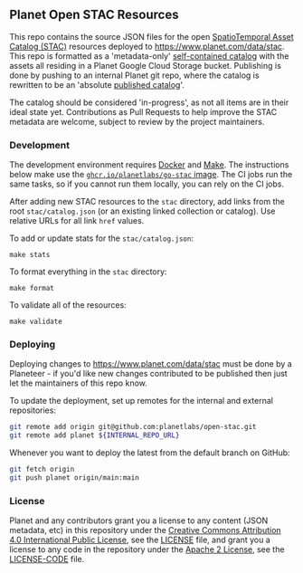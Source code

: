 ## Planet Open STAC Resources

This repo contains the source JSON files for the open [SpatioTemporal Asset Catalog (STAC)](https://stacspec.org) resources deployed to https://www.planet.com/data/stac. This repo is formatted as a 'metadata-only' [self-contained catalog](https://github.com/radiantearth/stac-spec/blob/master/best-practices.md#self-contained-catalogs) with the assets all residing in a Planet Google Cloud Storage bucket. Publishing is done by pushing to an internal Planet git repo, where
the catalog is rewritten to be an 'absolute [published catalog](https://github.com/radiantearth/stac-spec/blob/master/best-practices.md#published-catalogs)'. 

The catalog should be considered 'in-progress', as not all items are in their ideal state yet. Contributions as Pull Requests to help improve the STAC metadata are welcome, subject to review by the project maintainers.

### Development

The development environment requires [Docker](https://docs.docker.com/get-docker/) and [Make](https://www.gnu.org/software/make/). The instructions below make use the [`ghcr.io/planetlabs/go-stac` image](https://github.com/planetlabs/go-stac/pkgs/container/go-stac). The CI jobs run the same tasks, so if you cannot run them locally, you can rely on the CI jobs.


After adding new STAC resources to the `stac` directory, add links from the root `stac/catalog.json` (or an existing linked collection or catalog).  Use relative URLs for all link `href` values.

To add or update stats for the `stac/catalog.json`:

    make stats

To format everything in the `stac` directory:

    make format

To validate all of the resources:

    make validate

### Deploying

Deploying changes to https://www.planet.com/data/stac must be done by a Planeteer - if you'd like new changes contributed to be published then just let the maintainers of this repo know.

To update the deployment, set up remotes for the internal and external repositories:

```bash
git remote add origin git@github.com:planetlabs/open-stac.git
git remote add planet ${INTERNAL_REPO_URL}
```

Whenever you want to deploy the latest from the default branch on GitHub:

```bash
git fetch origin
git push planet origin/main:main
```

### License

Planet and any contributors grant you a license to any content (JSON metadata, etc) in this repository under the [Creative Commons Attribution 4.0 International Public License](https://creativecommons.org/licenses/by/4.0/legalcode), see the [LICENSE](LICENSE) file, and grant you a license to any code in the repository under the [Apache 2 License](https://opensource.org/license/apache-2-0/), see the [LICENSE-CODE](LICENSE-CODE) file.
